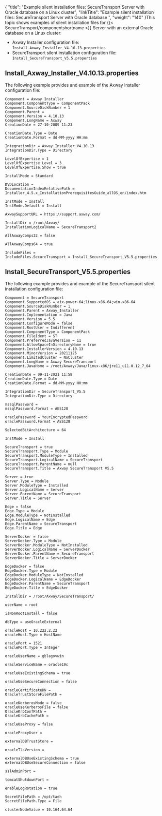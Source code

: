 {
    "title": "Example silent installation files: SecureTransport Server with Oracle database  on a Linux cluster",
    "linkTitle": "Example silent installation files: SecureTransport Server with Oracle database ",
    "weight": "140"
}This topic shows examples of silent installation files for {{< SecureTransport/componentshortname  >}} Server with an external Oracle database on a Linux cluster:

-   Axway Installer configuration file: `Install_Axway_Installer_V4.10.13.properties`
-   SecureTransport silent installation configuration file: `Install_SecureTransport_V5.5.properties`

## Install\_Axway\_Installer\_V4.10.13.properties

The following example provides and example of the Axway Installer configuration file:



    Component = Axway_Installer
    Component.ComponentType = ComponentPack
    Component.SourceDiskNumber = 1
    Component.Parent =
    Component.Version = 4.10.13
    Component.LongName = Axway
    CreationDate = 27-10-2009 11:23
     
    CreationDate.Type = Date
    CreationDate.Format = dd-MM-yyyy HH:mm
     
    IntegrationDir = Axway_Installer_V4.10.13
    IntegrationDir.Type = Directory
     
    LevelOfExpertise = 1
    LevelOfExpertise.Level = 3
    LevelOfExpertise.Show = true
     
    InstallMode = Standard
     
    DVDLocation =
    DocumentationIndexRelativePath = Installer_4.5.x_InstallationPrerequisitesGuide_allOS_en/index.htm
     
    InstMode = Install
    InstMode.Default = Install
     
    AxwaySupportURL = https://support.axway.com/
     
    InstallDir = /root/Axway/
    InstallationLogicalName = SecureTransport2
     
    AllAxwayComps32 = false
     
    AllAxwayComps64 = true
     
    IncludeFiles =
    IncludeFiles.SecureTransport = Install_SecureTransport_V5.5.properties

## Install\_SecureTransport\_V5.5.properties

The following example provides and example of the SecureTransport silent installation configuration file:



    Component = SecureTransport
    Component.SupportedOS = aix-power-64;linux-x86-64;win-x86-64
    Component.SourceDiskNumber = 1
    Component.Parent = Axway_Installer
    Component.Implementation = Java
    Component.Version = 5.5
    Component.ConfigureMode = false
    Component.RootUser = Indifferent
    Component.ComponentType = ComponentPack
    Component.FileIdent = ST
    Component.PreferredJavaVersion = 11
    Component.AllowSpaceInDirectoryName = true
    Component.InstallerVersion = 4.10.13
    Component.MinorVersion = 20211125
    Component.LimitedCluster = NoCluster
    Component.LongName = Axway SecureTransport
    Component.JavaHome = /root/Axway/Java/linux-x86/jre11_u11.0.12_7_64
     
    CreationDate = 09-11-2021 11:58
    CreationDate.Type = Date
    CreationDate.Format = dd-MM-yyyy HH:mm
     
    IntegrationDir = SecureTransport_V5.5
    IntegrationDir.Type = Directory
     
    mssqlPassword =
    mssqlPassword.Format = AES128
     
    oraclePassword = YourEncryptedPassword
    oraclePassword.Format = AES128
     
    SelectedBitArchitecture = 64
     
    InstMode = Install
     
    SecureTransport = true
    SecureTransport.Type = Module
    SecureTransport.ModuleType = Installed
    SecureTransport.LogicalName = SecureTransport
    SecureTransport.ParentName = null
    SecureTransport.Title = Axway SecureTransport V5.5
     
    Server = true
    Server.Type = Module
    Server.ModuleType = Installed
    Server.LogicalName = Server
    Server.ParentName = SecureTransport
    Server.Title = Server
     
    Edge = false
    Edge.Type = Module
    Edge.ModuleType = NotInstalled
    Edge.LogicalName = Edge
    Edge.ParentName = SecureTransport
    Edge.Title = Edge
     
    ServerDocker = false
    ServerDocker.Type = Module
    ServerDocker.ModuleType = NotInstalled
    ServerDocker.LogicalName = ServerDocker
    ServerDocker.ParentName = SecureTransport
    ServerDocker.Title = ServerDocker
     
    EdgeDocker = false
    EdgeDocker.Type = Module
    EdgeDocker.ModuleType = NotInstalled
    EdgeDocker.LogicalName = EdgeDocker
    EdgeDocker.ParentName = SecureTransport
    EdgeDocker.Title = EdgeDocker
     
    InstallDir = /root/Axway/SecureTransport/
     
    userName = root
     
    isNonRootInstall = false
     
    dbType = useOracleExternal
     
    oracleHost = 10.222.2.22
    oracleHost.Type = HostName
     
    oraclePort = 1521
    oraclePort.Type = Integer
     
    oracleUserName = gblagovwin
     
    oracleServiceName = oracle19c
     
    oracleUseExistingSchema = true
     
    oracleUseSecureConnection = false
     
    oracleCertificateDN =
    OracleTrustStoreFilePath =
     
    oracleKerberosMode = false
    oracleUseKerberosFile = false
    OracleKrbConfPath =
    OracleKrbCachePath =
     
    oracleUseProxy = false
     
    oracleProxyUser =
     
    externalDBTrustStore =
     
    oracleTlsVersion =
     
    externalDBUseExistingSchema = true
    externalDBUseSecureConnection = false
     
    sslAdminPort =
     
    tomcatShutdownPort =
     
    enableLogRotation = true
     
    SecretFilePath = /opt/taeh
    SecretFilePath.Type = File
     
    clusterNodeValue = 10.164.64.64

 

 
